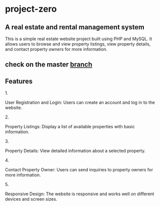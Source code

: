 # project-zero
<h2>A real estate and rental management system</h2>
This is a simple real estate website project built using PHP and MySQL. It allows users to browse and view property listings, view property details, and contact property owners for more information.
<h2>check on the master <a href = "https://github.com/Antoney20/project-zero/tree/master"> branch</a></h2>
<h2>Features</h2>
1. <p> User Registration and Login: Users can create an account and log in to the website.</p>
2. <p>Property Listings: Display a list of available properties with basic information.</p>
3. <p>Property Details: View detailed information about a selected property.</p>
4. <p>Contact Property Owner: Users can send inquiries to property owners for more information.</p>
5. <p>Responsive Design: The website is responsive and works well on different devices and screen sizes.</p>
